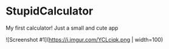 # StupidCalculator
My first calculator! Just a small and cute app


![Screenshot #1](https://i.imgur.com/YCLciqk.png | width=100)
